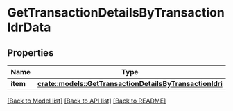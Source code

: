 # GetTransactionDetailsByTransactionIdrData

## Properties

Name | Type | Description | Notes
------------ | ------------- | ------------- | -------------
**item** | [**crate::models::GetTransactionDetailsByTransactionIdri**](GetTransactionDetailsByTransactionIDRI.md) |  | 

[[Back to Model list]](../README.md#documentation-for-models) [[Back to API list]](../README.md#documentation-for-api-endpoints) [[Back to README]](../README.md)


